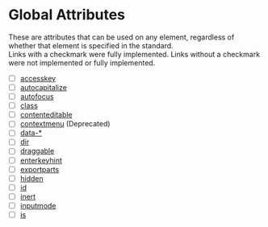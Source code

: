 # Global Attributes

These are attributes that can be used on any element, regardless of whether that element is specified in the standard.<br>
Links with a checkmark were fully implemented. Links without a checkmark were not implemented or fully implemented.

- [ ] [accesskey](attr.accesskey.md)
- [ ] [autocapitalize](attr.autocapitalize.md)
- [ ] [autofocus](attr.autofocus.md)
- [ ] [class](attr.class.md)
- [ ] [contenteditable](attr.contenteditable.md)
- [ ] [contextmenu](attr.contextmenu.md) (Deprecated)
- [ ] [data-*](attr.data-*.md)
- [ ] [dir](attr.dir.md)
- [ ] [draggable](attr.draggable.md)
- [ ] [enterkeyhint](attr.enterkeyhint.md)
- [ ] [exportparts](attr.exportparts.md)
- [ ] [hidden](attr.hidden.md)
- [ ] [id](attr.id.md)
- [ ] [inert](attr.inert.md)
- [ ] [inputmode](attr.inputmode.md)
- [ ] [is](attr.is.md)